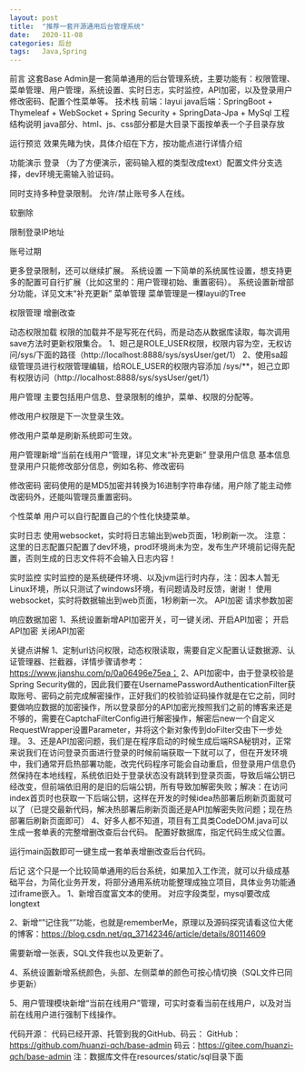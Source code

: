 ```yaml
---
layout: post
title:  "推荐一套开源通用后台管理系统"
date:   2020-11-08
categories: 后台
tags:   Java,Spring
---
```

前言
这套Base Admin是一套简单通用的后台管理系统，主要功能有：权限管理、菜单管理、用户管理，系统设置、实时日志，实时监控，API加密，以及登录用户修改密码、配置个性菜单等。
技术栈
前端：layui
java后端：SpringBoot + Thymeleaf + WebSocket + Spring Security + SpringData-Jpa + MySql
工程结构说明
java部分、html、js、css部分都是大目录下面按单表一个子目录存放


运行预览
效果先睹为快，具体介绍在下方，按功能点进行详情介绍

功能演示
登录
（为了方便演示，密码输入框的类型改成text）配置文件分支选择，dev环境无需输入验证码。


同时支持多种登录限制。
允许/禁止账号多人在线。

软删除

限制登录IP地址

账号过期

更多登录限制，还可以继续扩展。
系统设置
一下简单的系统属性设置，想支持更多的配置可自行扩展（比如这里的：用户管理初始、重置密码）。
系统设置新增部分功能，详见文末“补充更新”
菜单管理
菜单管理是一棵layui的Tree

权限管理
增删改查

动态权限加载
权限的加载并不是写死在代码，而是动态从数据库读取，每次调用save方法时更新权限集合。
1、妲己是ROLE_USER权限，权限内容为空，无权访问/sys/下面的路径（http://localhost:8888/sys/sysUser/get/1）
2、使用sa超级管理员进行权限管理编辑，给ROLE_USER的权限内容添加 /sys/**，妲己立即有权限访问（http://localhost:8888/sys/sysUser/get/1）

用户管理
主要包括用户信息、登录限制的维护，菜单、权限的分配等。

修改用户权限是下一次登录生效。

修改用户菜单是刷新系统即可生效。

用户管理新增“当前在线用户”管理，详见文末“补充更新”
登录用户信息
基本信息
登录用户只能修改部分信息，例如名称、修改密码

修改密码
密码使用的是MD5加密并转换为16进制字符串存储，用户除了能主动修改密码外，还能叫管理员重置密码。


个性菜单
用户可以自行配置自己的个性化快捷菜单。

实时日志
使用websocket，实时将日志输出到web页面，1秒刷新一次。
注意：这里的日志配置只配置了dev环境，prod环境尚未为空，发布生产环境前记得先配置，否则生成的日志文件将不会输入日志内容！


实时监控
实时监控的是系统硬件环境、以及jvm运行时内存，注：因本人暂无Linux环境，所以只测试了windows环境，有问题请及时反馈，谢谢！
使用websocket，实时将数据输出到web页面，1秒刷新一次。
API加密
请求参数加密

响应数据加密
1、系统设置新增API加密开关，可一键关闭、开启API加密；
开启API加密
关闭API加密

关键点讲解
1、定制url访问权限，动态权限读取，需要自定义配置认证数据源、认证管理器、拦截器，详情步骤请参考：https://www.jianshu.com/p/0a06496e75ea；
2、API加密中，由于登录校验是Spring Security做的，因此我们要在UsernamePasswordAuthenticationFilter获取账号、密码之前完成解密操作，正好我们的校验验证码操作就是在它之前，同时要做响应数据的加密操作，所以登录部分的API加密光按照我们之前的博客来还是不够的，需要在CaptchaFilterConfig进行解密操作，解密后new一个自定义RequestWrapper设置Parameter，并将这个新对象传到doFilter交由下一步处理。
3、还是API加密问题，我们是在程序启动的时候生成后端RSA秘钥对，正常来说我们在访问登录页面进行登录的时候前端获取一下就可以了，但在开发环境中，我们通常开启热部署功能，改完代码程序可能会自动重启，但登录用户信息仍然保持在本地线程，系统依旧处于登录状态没有跳转到登录页面，导致后端公钥已经改变，但前端依旧用的是旧的后端公钥，所有导致加解密失败；解决：在访问index首页时也获取一下后端公钥，这样在开发的时候idea热部署后刷新页面就可以了（已提交最新代码，解决热部署后刷新页面还是API加解密失败问题；现在热部署后刷新页面即可）
4、好多人都不知道，项目有工具类CodeDOM.java可以生成一套单表的完整增删改查后台代码。
配置好数据库，指定代码生成父位置。

运行main函数即可一键生成一套单表增删改查后台代码。


后记
这个只是一个比较简单通用的后台系统，如果加入工作流，就可以升级成基础平台，为简化业务开发，将部分通用系统功能整理成独立项目，具体业务功能通过iframe嵌入。
1、新增百度富文本的使用。
对应字段类型，mysql要改成longtext

2、新增“”记住我“”功能，也就是rememberMe，原理以及源码探究请看这位大佬的博客：https://blog.csdn.net/qq_37142346/article/details/80114609

需要新增一张表，SQL文件我也以及更新了。

4、系统设置新增系统颜色，头部、左侧菜单的颜色可按心情切换（SQL文件已同步更新）

5、用户管理模块新增“当前在线用户”管理，可实时查看当前在线用户，以及对当前在线用户进行强制下线操作。

代码开源：
代码已经开源、托管到我的GitHub、码云：
GitHub：https://github.com/huanzi-qch/base-admin
码云：https://gitee.com/huanzi-qch/base-admin
注：数据库文件在resources/static/sql目录下面